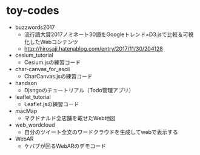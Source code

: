 # toy-codes

- buzzwords2017
	- 流行語大賞2017ノミネート30語をGoogleトレンド×D3.jsで比較＆可視化したWebコンテンツ
	- http://hirosaji.hatenablog.com/entry/2017/11/30/204128
- cesium_tutorial
	- Cesium.jsの練習コード
- char-canvas_for_ascii
	- CharCanvas.jsの練習コード
- handson
	- Djsngoのチュートリアル（Todo管理アプリ）
- leaflet_tutorial
	- Leaflet.jsの練習コード
- macMap
	- マクドナルド全店舗を載せたWeb地図
- web_wordcloud
	- 自分のツイート全文のワードクラウドを生成してwebで表示する
- WebAR
	- ケバブが回るWebARのデモコード
